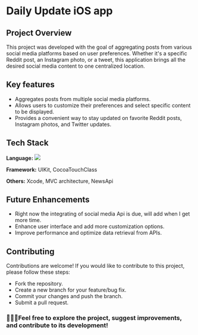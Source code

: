 
# Daily Update iOS app

## Project Overview
This project was developed with the goal of aggregating posts from various social media platforms based on user preferences. Whether it's a specific Reddit post, an Instagram photo, or a tweet, this application brings all the desired social media content to one centralized location.


## Key features

- Aggregates posts from multiple social media platforms.
- Allows users to customize their preferences and select specific content to be displayed.
- Provides a convenient way to stay updated on favorite Reddit posts, Instagram photos, and Twitter updates.
## Tech Stack

**Language:** ![](https://upload.wikimedia.org/wikipedia/commons/9/9d/Swift_logo.svg)

**Framework:** UIKit, CocoaTouchClass

**Others:** Xcode, MVC architecture, NewsApi


## Future Enhancements

- Right now the integrating of social media Api is due, will add when I get more time.
- Enhance user interface and add more customization options.
- Improve performance and optimize data retrieval from APIs.
## Contributing


Contributions are welcome! If you would like to contribute to this project, please follow these steps:

* Fork the repository.
* Create a new branch for your feature/bug fix.
* Commit your changes and push the branch.
* Submit a pull request.

### 👨🏽‍💻Feel free to explore the project, suggest improvements, and contribute to its development!
